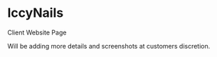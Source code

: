 # IccyNails

Client Website Page 

Will be adding more details and screenshots at customers discretion.

